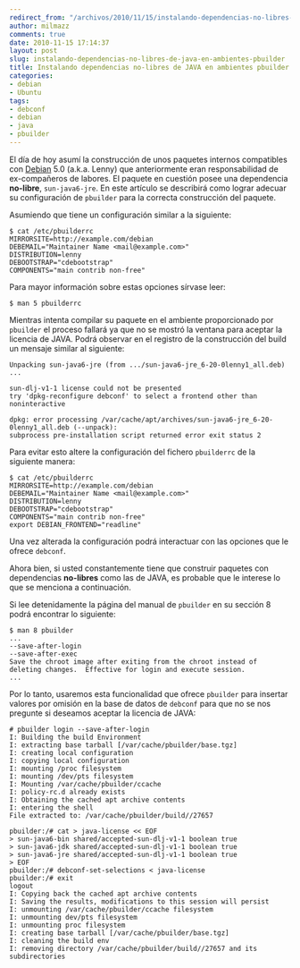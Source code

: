 ```yaml
---
redirect_from: "/archivos/2010/11/15/instalando-dependencias-no-libres-de-java-en-ambientes-pbuilder/"
author: milmazz
comments: true
date: 2010-11-15 17:14:37
layout: post
slug: instalando-dependencias-no-libres-de-java-en-ambientes-pbuilder
title: Instalando dependencias no-libres de JAVA en ambientes pbuilder
categories:
- debian
- Ubuntu
tags:
- debconf
- debian
- java
- pbuilder
---
```


El día de hoy asumí la construcción de unos paquetes internos compatibles con
[Debian][] 5.0 (a.k.a. Lenny) que anteriormente eran responsabilidad de
ex-compañeros de labores. El paquete en cuestión posee una dependencia
**no-libre**, `sun-java6-jre`. En este artículo se describirá como lograr
adecuar su configuración de `pbuilder` para la correcta construcción del
paquete.

Asumiendo que tiene un configuración similar a la siguiente:

	$ cat /etc/pbuilderrc
	MIRRORSITE=http://example.com/debian
	DEBEMAIL="Maintainer Name <mail@example.com>"
	DISTRIBUTION=lenny
	DEBOOTSTRAP="cdebootstrap"
	COMPONENTS="main contrib non-free"

Para mayor información sobre estas opciones sírvase leer:

	$ man 5 pbuilderrc

Mientras intenta compilar su paquete en el ambiente proporcionado por `pbuilder`
el proceso fallará ya que no se mostró la ventana para aceptar la licencia de
JAVA. Podrá observar en el registro de la construcción del build un mensaje
similar al siguiente:

	Unpacking sun-java6-jre (from .../sun-java6-jre_6-20-0lenny1_all.deb) ...

	sun-dlj-v1-1 license could not be presented
	try 'dpkg-reconfigure debconf' to select a frontend other than noninteractive

	dpkg: error processing /var/cache/apt/archives/sun-java6-jre_6-20-0lenny1_all.deb (--unpack):
	subprocess pre-installation script returned error exit status 2

Para evitar esto altere la configuración del fichero `pbuilderrc` de la
siguiente manera:

	$ cat /etc/pbuilderrc
	MIRRORSITE=http://example.com/debian
	DEBEMAIL="Maintainer Name <mail@example.com>"
	DISTRIBUTION=lenny
	DEBOOTSTRAP="cdebootstrap"
	COMPONENTS="main contrib non-free"
	export DEBIAN_FRONTEND="readline"

Una vez alterada la configuración podrá interactuar con las opciones que le
ofrece `debconf`.

Ahora bien, si usted constantemente tiene que construir paquetes con
dependencias **no-libres** como las de JAVA, es probable que le interese lo que
se menciona a continuación.

Si lee detenidamente la página del manual de `pbuilder` en su sección 8 podrá
encontrar lo siguiente:

	$ man 8 pbuilder
	...
	--save-after-login
	--save-after-exec
	Save the chroot image after exiting from the chroot instead of deleting changes.  Effective for login and execute session.
	...

Por lo tanto, usaremos esta funcionalidad que ofrece `pbuilder` para insertar
valores por omisión en la base de datos de `debconf` para que no se nos pregunte
si deseamos aceptar la licencia de JAVA:

	# pbuilder login --save-after-login
	I: Building the build Environment
	I: extracting base tarball [/var/cache/pbuilder/base.tgz]
	I: creating local configuration
	I: copying local configuration
	I: mounting /proc filesystem
	I: mounting /dev/pts filesystem
	I: Mounting /var/cache/pbuilder/ccache
	I: policy-rc.d already exists
	I: Obtaining the cached apt archive contents
	I: entering the shell
	File extracted to: /var/cache/pbuilder/build//27657

	pbuilder:/# cat > java-license << EOF
	> sun-java6-bin shared/accepted-sun-dlj-v1-1 boolean true
	> sun-java6-jdk shared/accepted-sun-dlj-v1-1 boolean true
	> sun-java6-jre shared/accepted-sun-dlj-v1-1 boolean true
	> EOF
	pbuilder:/# debconf-set-selections < java-license
	pbuilder:/# exit
	logout
	I: Copying back the cached apt archive contents
	I: Saving the results, modifications to this session will persist
	I: unmounting /var/cache/pbuilder/ccache filesystem
	I: unmounting dev/pts filesystem
	I: unmounting proc filesystem
	I: creating base tarball [/var/cache/pbuilder/base.tgz]
	I: cleaning the build env
	I: removing directory /var/cache/pbuilder/build//27657 and its subdirectories

[Debian]: http://www.debian.org